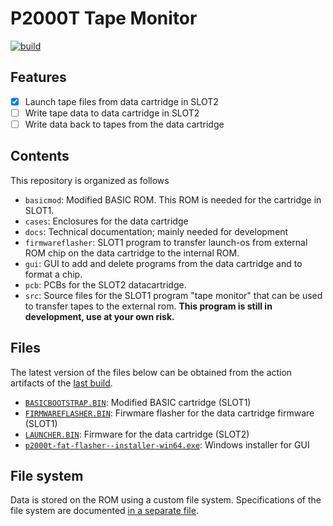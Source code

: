 # P2000T Tape Monitor

[![build](https://github.com/ifilot/p2000t-tape-monitor/actions/workflows/build.yml/badge.svg)](https://github.com/ifilot/p2000t-tape-monitor/actions/workflows/build.yml)

## Features
- [x] Launch tape files from data cartridge in SLOT2
- [ ] Write tape data to data cartridge in SLOT2
- [ ] Write data back to tapes from the data cartridge

## Contents
This repository is organized as follows

* `basicmod`: Modified BASIC ROM. This ROM is needed for the cartridge in SLOT1.
* `cases`: Enclosures for the data cartridge
* `docs`: Technical documentation; mainly needed for development
* `firmwareflasher`: SLOT1 program to transfer launch-os from external ROM chip
  on the data cartridge to the internal ROM.
* `gui`: GUI to add and delete programs from the data cartridge and to format a
  chip.
* `pcb`: PCBs for the SLOT2 datacartridge.
* `src`: Source files for the SLOT1 program "tape monitor" that can be used to
  transfer tapes to the external rom. **This program is still in development,
  use at your own risk.**

## Files

The latest version of the files below can be obtained from the action artifacts
of the [last build](https://github.com/ifilot/p2000t-tape-monitor/actions/workflows/build.yml).

* [`BASICBOOTSTRAP.BIN`](https://nightly.link/ifilot/p2000t-tape-monitor/workflows/build/master/BASICBOOTSTRAP.BIN.zip): Modified BASIC cartridge (SLOT1)
* [`FIRMWAREFLASHER.BIN`](https://nightly.link/ifilot/p2000t-tape-monitor/workflows/build/master/FIRMWAREFLASHER.BIN): Firwmare flasher for the data cartridge firmware (SLOT1)
* [`LAUNCHER.BIN`](https://nightly.link/ifilot/p2000t-tape-monitor/workflows/build/master/LAUNCHER.BIN): Firmware for the data cartridge (SLOT2)
* [`p2000t-fat-flasher--installer-win64.exe`](https://nightly.link/ifilot/p2000t-tape-monitor/workflows/build/master/p2000t-fat-flasher-installer-win64.exe.zip): Windows installer for GUI

## File system

Data is stored on the ROM using a custom file system. Specifications of the file
system are documented [in a separate file](docs/fat.md).